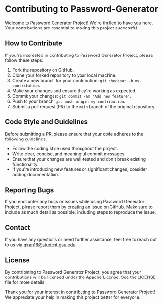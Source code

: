 # Contributing to Password-Generator

Welcome to Password Generator Project! We're thrilled to have you here. Your contributions are essential to making this project successful.

## How to Contribute

If you're interested in contributing to Password Generator Project, please follow these steps:

1. Fork the repository on GitHub.
2. Clone your forked repository to your local machine.
3. Create a new branch for your contribution: `git checkout -b my-contribution`.
4. Make your changes and ensure they're working as expected.
5. Commit your changes: `git commit -am 'Add new feature'`.
6. Push to your branch: `git push origin my-contribution`.
7. Submit a pull request (PR) to the `main` branch of the original repository.

## Code Style and Guidelines

Before submitting a PR, please ensure that your code adheres to the following guidelines:

- Follow the coding style used throughout the project.
- Write clear, concise, and meaningful commit messages.
- Ensure that your changes are well-tested and don't break existing functionality.
- If you're introducing new features or significant changes, consider adding documentation.

## Reporting Bugs

If you encounter any bugs or issues while using Password Generator Project, please report them by [creating an issue](https://github.com/Quan987/password-generator/issues) on GitHub. Make sure to include as much detail as possible, including steps to reproduce the issue.

## Contact

If you have any questions or need further assistance, feel free to reach out to us via qtran16@student.gsu.edu.

## License

By contributing to Password Generator Project, you agree that your contributions will be licensed under the Apache License. See the [LICENSE](https://github.com/Quan987/password-generator/blob/main/LICENSE.txt) file for more details.

Thank you for your interest in contributing to Password Generator Project! We appreciate your help in making this project better for everyone.

